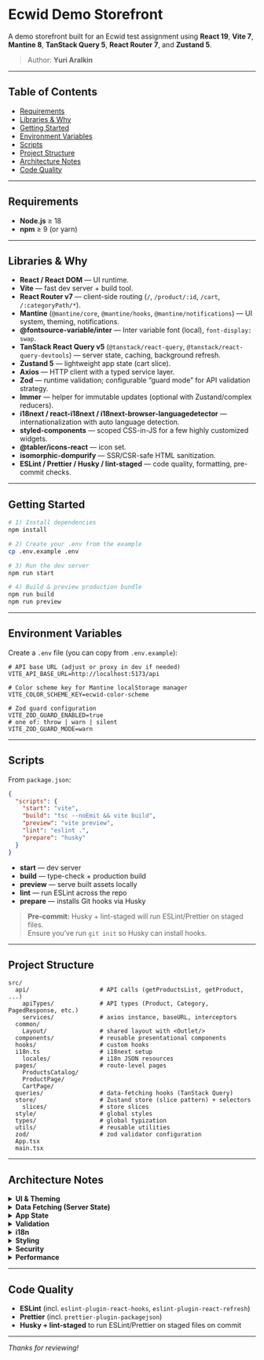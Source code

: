 # Ecwid Demo Storefront

A demo storefront built for an Ecwid test assignment using **React 19**, **Vite 7**, **Mantine 8**, **TanStack Query 5**, **React Router 7**, and **Zustand 5**.

> Author: **Yuri Aralkin**

---

## Table of Contents

- [Requirements](#requirements)
- [Libraries & Why](#libraries--why)
- [Getting Started](#getting-started)
- [Environment Variables](#environment-variables)
- [Scripts](#scripts)
- [Project Structure](#project-structure)
- [Architecture Notes](#architecture-notes)
- [Code Quality](#code-quality)

---

## Requirements

- **Node.js** ≥ 18
- **npm** ≥ 9 (or yarn)

---

## Libraries & Why

- **React / React DOM** — UI runtime.
- **Vite** — fast dev server + build tool.
- **React Router v7** — client-side routing (`/`, `/product/:id`, `/cart`, `/:categoryPath/*`).
- **Mantine** (`@mantine/core`, `@mantine/hooks`, `@mantine/notifications`) — UI system, theming, notifications.
- **@fontsource-variable/inter** — Inter variable font (local), `font-display: swap`.
- **TanStack React Query v5** (`@tanstack/react-query`, `@tanstack/react-query-devtools`) — server state, caching, background refresh.
- **Zustand 5** — lightweight app state (cart slice).
- **Axios** — HTTP client with a typed service layer.
- **Zod** — runtime validation; configurable “guard mode” for API validation strategy.
- **Immer** — helper for immutable updates (optional with Zustand/complex reducers).
- **i18next / react-i18next / i18next-browser-languagedetector** — internationalization with auto language detection.
- **styled-components** — scoped CSS-in-JS for a few highly customized widgets.
- **@tabler/icons-react** — icon set.
- **isomorphic-dompurify** — SSR/CSR-safe HTML sanitization.
- **ESLint / Prettier / Husky / lint-staged** — code quality, formatting, pre-commit checks.

---

## Getting Started

```bash
# 1) Install dependencies
npm install

# 2) Create your .env from the example
cp .env.example .env

# 3) Run the dev server
npm run start

# 4) Build & preview production bundle
npm run build
npm run preview
```

---

## Environment Variables

Create a `.env` file (you can copy from `.env.example`):

```dotenv
# API base URL (adjust or proxy in dev if needed)
VITE_API_BASE_URL=http://localhost:5173/api

# Color scheme key for Mantine localStorage manager
VITE_COLOR_SCHEME_KEY=ecwid-color-scheme

# Zod guard configuration
VITE_ZOD_GUARD_ENABLED=true
# one of: throw | warn | silent
VITE_ZOD_GUARD_MODE=warn
```

---

## Scripts

From `package.json`:

```json
{
  "scripts": {
    "start": "vite",
    "build": "tsc --noEmit && vite build",
    "preview": "vite preview",
    "lint": "eslint .",
    "prepare": "husky"
  }
}
```

- **start** — dev server
- **build** — type-check + production build
- **preview** — serve built assets locally
- **lint** — run ESLint across the repo
- **prepare** — installs Git hooks via Husky

> **Pre-commit:** Husky + lint-staged will run ESLint/Prettier on staged files.  
> Ensure you’ve run `git init` so Husky can install hooks.

---

## Project Structure

```
src/
  api/                    # API calls (getProductsList, getProduct, ...)
    apiTypes/             # API types (Product, Category, PagedResponse, etc.)
    services/             # axios instance, baseURL, interceptors
  common/
    Layout/               # shared layout with <Outlet/>
  components/             # reusable presentational components
  hooks/                  # custom hooks
  i18n.ts                 # i18next setup
    locales/              # i18n JSON resources
  pages/                  # route-level pages
    ProductsCatalog/
    ProductPage/
    CartPage/
  queries/                # data-fetching hooks (TanStack Query)
  store/                  # Zustand store (slice pattern) + selectors
    slices/               # store slices
  style/                  # global styles
  types/                  # global typization
  utils/                  # reusable utilities
  zod/                    # zod validator configuration
  App.tsx
  main.tsx
```

---

## Architecture Notes

<details>
<summary><strong>UI & Theming</strong></summary>

- `MantineProvider` enables CSS variables and theming.
- Font stack uses **Inter Variable** with robust system fallbacks.
- Color scheme persisted via `localStorageColorSchemeManager` (key from `VITE_COLOR_SCHEME_KEY`).

</details>

<details>
<summary><strong>Data Fetching (Server State)</strong></summary>

- **TanStack Query v5** handles fetching, caching, and invalidation.
- Each API call has a dedicated hook in `src/queries/*`.
- Suspense is compatible (opt-in with `suspense: true` and `<Suspense>` boundaries).

</details>

<details>
<summary><strong>App State</strong></summary>

- **Zustand 5** for local app state (cart).
- **Immer** can simplify immutable updates when needed.

</details>

<details>
<summary><strong>Validation</strong></summary>

- **Zod** api validation with a configurable guard mode:
  - `throw` — hard fail
  - `warn` — console warn but continue
  - `silent` — no output (perf/production)

</details>

<details>
<summary><strong>i18n</strong></summary>

- **i18next** with language detector and namespaced JSON (`locales/{en,ru}`).
- Default language and fallbacks configured in `i18n.ts`.

</details>

<details>
<summary><strong>Styling</strong></summary>

- **Mantine** for most UI.
- **styled-components** for targeted, highly custom widgets.

</details>

<details>
<summary><strong>Security</strong></summary>

- **isomorphic-dompurify** to sanitize any API-provided HTML before rendering.

</details>

<details>
<summary><strong>Performance</strong></summary>

- Used useMemo and useCallback hooks to prevent unnecessary re-renders.
- Consider `React.lazy` for routes/heavy widgets; wrap with `<Suspense fallback={<Loader/>}>`.
- Configure Query caching (`staleTime`, etc.) in `queries/config.ts` to reduce refetching.
</details>

---

## Code Quality

- **ESLint** (incl. `eslint-plugin-react-hooks`, `eslint-plugin-react-refresh`)
- **Prettier** (incl. `prettier-plugin-packagejson`)
- **Husky + lint-staged** to run ESLint/Prettier on staged files on commit

---

_Thanks for reviewing!_
